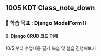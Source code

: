 ## 1005 KDT Class_note_down

### 🎯 학습 목표 : Django ModelForm II

#### 0. Django CRUD 코드 이해

10/5 부터 수업내용 필기 복습 및 실습 진행해보기
